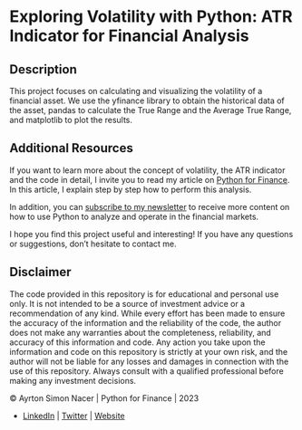 # Exploring Volatility with Python: ATR Indicator for Financial Analysis

## Description
This project focuses on calculating and visualizing the volatility of a financial asset. We use the yfinance library to obtain the historical data of the asset, pandas to calculate the True Range and the Average True Range, and matplotlib to plot the results.

## Additional Resources
If you want to learn more about the concept of volatility, the ATR indicator and the code in detail, I invite you to read my article on [Python for Finance](https://pythonforfinance.substack.com/). In this article, I explain step by step how to perform this analysis.

In addition, you can [subscribe to my newsletter](https://pythonforfinance.substack.com/) to receive more content on how to use Python to analyze and operate in the financial markets.

I hope you find this project useful and interesting! If you have any questions or suggestions, don’t hesitate to contact me.

## Disclaimer
The code provided in this repository is for educational and personal use only. It is not intended to be a source of investment advice or a recommendation of any kind. While every effort has been made to ensure the accuracy of the information and the reliability of the code, the author does not make any warranties about the completeness, reliability, and accuracy of this information and code. Any action you take upon the information and code on this repository is strictly at your own risk, and the author will not be liable for any losses and damages in connection with the use of this repository. Always consult with a qualified professional before making any investment decisions.

© Ayrton Simon Nacer | Python for Finance | 2023
- [LinkedIn](https://www.linkedin.com/in/ayrtonnacer/) | [Twitter](https://twitter.com/ayrton_nacer) | [Website](https://www.ayrtonnacer.com/) 

